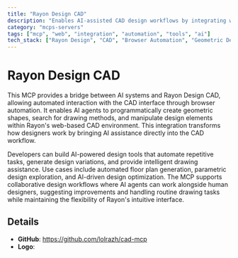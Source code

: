 ```yaml
---
title: "Rayon Design CAD"
description: "Enables AI-assisted CAD design workflows by integrating with Rayon Design's interface through browser automation for shape creation and drawing searches."
category: "mcps-servers"
tags: ["mcp", "web", "integration", "automation", "tools", "ai"]
tech_stack: ["Rayon Design", "CAD", "Browser Automation", "Geometric Design", "Web Applications"]
---
```


# Rayon Design CAD

This MCP provides a bridge between AI systems and Rayon Design CAD, allowing automated interaction with the CAD interface through browser automation. It enables AI agents to programmatically create geometric shapes, search for drawing methods, and manipulate design elements within Rayon's web-based CAD environment. This integration transforms how designers work by bringing AI assistance directly into the CAD workflow.

Developers can build AI-powered design tools that automate repetitive tasks, generate design variations, and provide intelligent drawing assistance. Use cases include automated floor plan generation, parametric design exploration, and AI-driven design optimization. The MCP supports collaborative design workflows where AI agents can work alongside human designers, suggesting improvements and handling routine drawing tasks while maintaining the flexibility of Rayon's intuitive interface.

## Details

- **GitHub**: https://github.com/lolrazh/cad-mcp
- **Logo**: 
